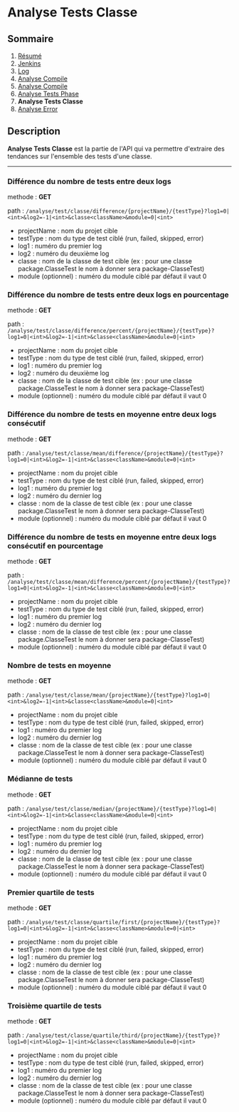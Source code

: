 # Analyse Tests Classe

## Sommaire

1. [Résumé](https://github.com/leofrere/PJI-APIRestFull/blob/master/README.md)
2. [Jenkins](https://github.com/leofrere/PJI-APIRestFull/blob/master/doc/Jenkins.md)
3. [Log](https://github.com/leofrere/PJI-APIRestFull/blob/master/doc/Log.md)
4. [Analyse Compile](https://github.com/leofrere/PJI-APIRestFull/blob/master/doc/AnalyseTime.md)
5. [Analyse Compile](https://github.com/leofrere/PJI-APIRestFull/blob/master/doc/AnalyseCompile.md)
6. [Analyse Tests Phase](https://github.com/leofrere/PJI-APIRestFull/blob/master/doc/AnalyseTestsPhase.md)
7. **Analyse Tests Classe**
8. [Analyse Error](https://github.com/leofrere/PJI-APIRestFull/blob/master/doc/AnalyseError.md)

## Description

**Analyse Tests Classe** est la partie de l'API qui va permettre d'extraire des tendances sur l'ensemble des tests d'une classe.

---

### Différence du nombre de tests entre deux logs

methode : **GET**

path : `/analyse/test/classe/difference/{projectName}/{testType}?log1=0|<int>&log2=-1|<int>&classe<className>&module=0|<int>`
- projectName : nom du projet cible
- testType : nom du type de test ciblé (run, failed, skipped, error)
- log1 : numéro du premier log
- log2 : numéro du deuxième log
- classe : nom de la classe de test cible (ex : pour une classe package.ClasseTest le nom à donner sera package-ClasseTest)
- module (optionnel) : numéro du module ciblé par défaut il vaut 0

### Différence du nombre de tests entre deux logs en pourcentage

methode : **GET**

path : `/analyse/test/classe/difference/percent/{projectName}/{testType}?log1=0|<int>&log2=-1|<int>&classe<className>&module=0|<int>`
- projectName : nom du projet cible
- testType : nom du type de test ciblé (run, failed, skipped, error)
- log1 : numéro du premier log
- log2 : numéro du deuxième log
- classe : nom de la classe de test cible (ex : pour une classe package.ClasseTest le nom à donner sera package-ClasseTest)
- module (optionnel) : numéro du module ciblé par défaut il vaut 0

### Différence du nombre de tests en moyenne entre deux logs consécutif

methode : **GET**

path : `/analyse/test/classe/mean/difference/{projectName}/{testType}?log1=0|<int>&log2=-1|<int>&classe<className>&module=0|<int>`
- projectName : nom du projet cible
- testType : nom du type de test ciblé (run, failed, skipped, error)
- log1 : numéro du premier log
- log2 : numéro du dernier log
- classe : nom de la classe de test cible (ex : pour une classe package.ClasseTest le nom à donner sera package-ClasseTest)
- module (optionnel) : numéro du module ciblé par défaut il vaut 0

### Différence du nombre de tests en moyenne entre deux logs consécutif en pourcentage

methode : **GET**

path : `/analyse/test/classe/mean/difference/percent/{projectName}/{testType}?log1=0|<int>&log2=-1|<int>&classe<className>&module=0|<int>`
- projectName : nom du projet cible
- testType : nom du type de test ciblé (run, failed, skipped, error)
- log1 : numéro du premier log
- log2 : numéro du dernier log
- classe : nom de la classe de test cible (ex : pour une classe package.ClasseTest le nom à donner sera package-ClasseTest)
- module (optionnel) : numéro du module ciblé par défaut il vaut 0

### Nombre de tests en moyenne

methode : **GET**

path : `/analyse/test/classe/mean/{projectName}/{testType}?log1=0|<int>&log2=-1|<int>&classe<className>&module=0|<int>`
- projectName : nom du projet cible
- testType : nom du type de test ciblé (run, failed, skipped, error)
- log1 : numéro du premier log
- log2 : numéro du dernier log
- classe : nom de la classe de test cible (ex : pour une classe package.ClasseTest le nom à donner sera package-ClasseTest)
- module (optionnel) : numéro du module ciblé par défaut il vaut 0

### Médianne de tests

methode : **GET**

path : `/analyse/test/classe/median/{projectName}/{testType}?log1=0|<int>&log2=-1|<int>&classe<className>&module=0|<int>`
- projectName : nom du projet cible
- testType : nom du type de test ciblé (run, failed, skipped, error)
- log1 : numéro du premier log
- log2 : numéro du dernier log
- classe : nom de la classe de test cible (ex : pour une classe package.ClasseTest le nom à donner sera package-ClasseTest)
- module (optionnel) : numéro du module ciblé par défaut il vaut 0

### Premier quartile de tests

methode : **GET**

path : `/analyse/test/classe/quartile/first/{projectName}/{testType}?log1=0|<int>&log2=-1|<int>&classe<className>&module=0|<int>`
- projectName : nom du projet cible
- testType : nom du type de test ciblé (run, failed, skipped, error)
- log1 : numéro du premier log
- log2 : numéro du dernier log
- classe : nom de la classe de test cible (ex : pour une classe package.ClasseTest le nom à donner sera package-ClasseTest)
- module (optionnel) : numéro du module ciblé par défaut il vaut 0

### Troisième quartile de tests

methode : **GET**

path : `/analyse/test/classe/quartile/third/{projectName}/{testType}?log1=0|<int>&log2=-1|<int>&classe<className>&module=0|<int>`
- projectName : nom du projet cible
- testType : nom du type de test ciblé (run, failed, skipped, error)
- log1 : numéro du premier log
- log2 : numéro du dernier log
- classe : nom de la classe de test cible (ex : pour une classe package.ClasseTest le nom à donner sera package-ClasseTest)
- module (optionnel) : numéro du module ciblé par défaut il vaut 0